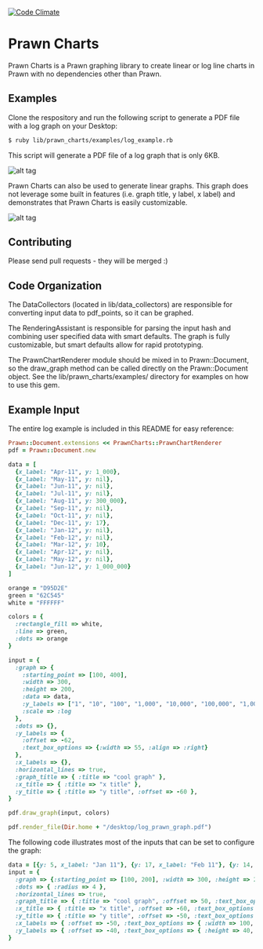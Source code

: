 [![Code Climate](https://codeclimate.com/github/MrPowers/prawn_charts.png)](https://codeclimate.com/github/MrPowers/prawn_charts)

# Prawn Charts

Prawn Charts is a Prawn graphing library to create linear or log line
charts in Prawn with no dependencies other than Prawn.

## Examples

Clone the respository and run the following script to generate a PDF
file with a log graph on your Desktop:
```bash
$ ruby lib/prawn_charts/examples/log_example.rb
```

This script will generate a PDF file of a log graph that is only 6KB.

![alt tag](https://raw.github.com/MrPowers/prawn_charts/master/images/prawn_charts_log_example.png)


Prawn Charts can also be used to generate linear graphs.  This graph
does not leverage some built in features (i.e. graph title, y label, x label)
and demonstrates that Prawn Charts is easily customizable.

![alt tag](https://raw.github.com/MrPowers/prawn_charts/master/images/simple_linear_example.png)

## Contributing

Please send pull requests - they will be merged :)

## Code Organization

The DataCollectors (located in lib/data_collectors) are responsible for
converting input data to pdf_points, so it can be graphed.  

The RenderingAssistant is responsible for parsing the input hash and
combining user specified data with smart defaults.  The graph is fully
customizable, but smart defaults allow for rapid prototyping.

The PrawnChartRenderer module should be mixed in to Prawn::Document, so the
draw_graph method can be called directly on the Prawn::Document object.
See the lib/prawn_charts/examples/ directory for examples on how to use
this gem.

## Example Input

The entire log example is included in this README for easy reference:

```ruby
Prawn::Document.extensions << PrawnCharts::PrawnChartRenderer
pdf = Prawn::Document.new

data = [
  {x_label: "Apr-11", y: 1_000},
  {x_label: "May-11", y: nil},
  {x_label: "Jun-11", y: nil},
  {x_label: "Jul-11", y: nil},
  {x_label: "Aug-11", y: 300_000},
  {x_label: "Sep-11", y: nil},
  {x_label: "Oct-11", y: nil},
  {x_label: "Dec-11", y: 17},
  {x_label: "Jan-12", y: nil},
  {x_label: "Feb-12", y: nil},
  {x_label: "Mar-12", y: 10},
  {x_label: "Apr-12", y: nil},
  {x_label: "May-12", y: nil},
  {x_label: "Jun-12", y: 1_000_000}
]

orange = "D95D2E"
green = "62C545"
white = "FFFFFF"

colors = {
  :rectangle_fill => white,
  :line => green,
  :dots => orange
}

input = {
  :graph => {
    :starting_point => [100, 400],
    :width => 300,
    :height => 200,
    :data => data,
    :y_labels => ["1", "10", "100", "1,000", "10,000", "100,000", "1,000,000"],
    :scale => :log
  },
  :dots => {},
  :y_labels => {
    :offset => -62,
    :text_box_options => {:width => 55, :align => :right}
  },
  :x_labels => {},
  :horizontal_lines => true,
  :graph_title => { :title => "cool graph" },
  :x_title => { :title => "x title" },
  :y_title => { :title => "y title", :offset => -60 },
}

pdf.draw_graph(input, colors)

pdf.render_file(Dir.home + "/desktop/log_prawn_graph.pdf")
```

The following code illustrates most of the inputs that can be set to
configure the graph:

```ruby
data = [{y: 5, x_label: "Jan 11"}, {y: 17, x_label: "Feb 11"}, {y: 14, x_label: "Mar 11"}]
input = {
  :graph => {:starting_point => [100, 200], :width => 300, :height => 200, :data => data, :y_labels => [0, 5, 10, 15, 20]},
  :dots => { :radius => 4 },
  :horizontal_lines => true,
  :graph_title => { :title => "cool graph", :offset => 50, :text_box_options => {} },
  :x_title => { :title => "x title", :offset => -60, :text_box_options => {} },
  :y_title => { :title => "y title", :offset => -50, :text_box_options => {} },
  :x_labels => { :offset => -50, :text_box_options => { :width => 100, :height => 20, align: :center, rotate: 45 } },
  :y_labels => { :offset => -40, :text_box_options => { :height => 40, valign: :center } }
}
```
